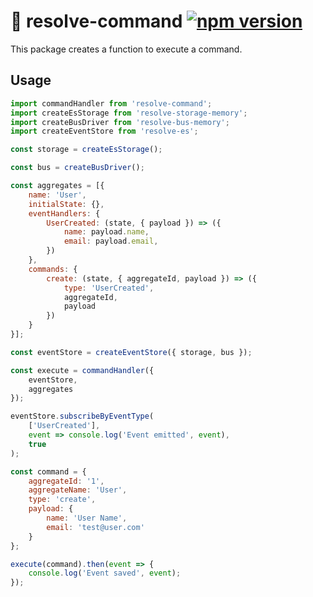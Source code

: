 # **📢 resolve-command** [![npm version](https://badge.fury.io/js/resolve-command.svg)](https://badge.fury.io/js/resolve-command)

This package creates a function to execute a command.

## Usage

```js
import commandHandler from 'resolve-command';
import createEsStorage from 'resolve-storage-memory';
import createBusDriver from 'resolve-bus-memory';
import createEventStore from 'resolve-es';

const storage = createEsStorage();

const bus = createBusDriver();

const aggregates = [{
    name: 'User',
    initialState: {},
    eventHandlers: {
        UserCreated: (state, { payload }) => ({
            name: payload.name,
            email: payload.email,
        })
    },
    commands: {
        create: (state, { aggregateId, payload }) => ({
            type: 'UserCreated',
            aggregateId,
            payload
        })
    }
}];

const eventStore = createEventStore({ storage, bus });

const execute = commandHandler({
    eventStore,
    aggregates
});

eventStore.subscribeByEventType(
    ['UserCreated'],
    event => console.log('Event emitted', event),
    true
);

const command = {
    aggregateId: '1',
    aggregateName: 'User',
    type: 'create',
    payload: {
        name: 'User Name',
        email: 'test@user.com'
    }
};

execute(command).then(event => {
    console.log('Event saved', event);
});

```
